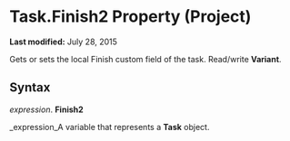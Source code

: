 
# Task.Finish2 Property (Project)

 **Last modified:** July 28, 2015

Gets or sets the local Finish custom field of the task. Read/write  **Variant**.

## Syntax

 _expression_. **Finish2**

 _expression_A variable that represents a  **Task** object.

